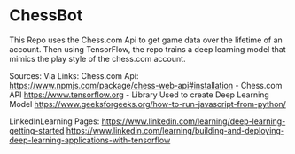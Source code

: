 # ChessBot
This Repo uses the Chess.com Api to get game data over the lifetime of an account. Then using TensorFlow, the repo trains a deep learning model that mimics the play style of the chess.com account.


Sources: Via Links:
Chess.com Api: https://www.npmjs.com/package/chess-web-api#installation - Chess.com API
https://www.tensorflow.org - Library Used to create Deep Learning Model
https://www.geeksforgeeks.org/how-to-run-javascript-from-python/


LinkedInLearning Pages:
https://www.linkedin.com/learning/deep-learning-getting-started
https://www.linkedin.com/learning/building-and-deploying-deep-learning-applications-with-tensorflow
